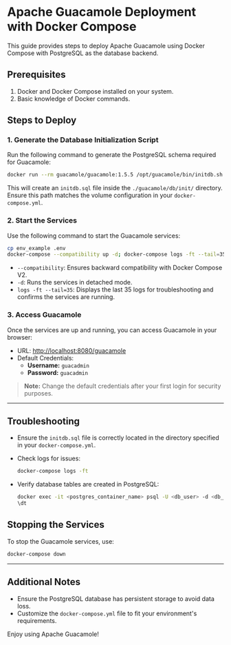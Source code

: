 # Apache Guacamole Deployment with Docker Compose

This guide provides steps to deploy Apache Guacamole using Docker Compose with PostgreSQL as the database backend.

## Prerequisites

1. Docker and Docker Compose installed on your system.
2. Basic knowledge of Docker commands.

## Steps to Deploy

### 1. Generate the Database Initialization Script

Run the following command to generate the PostgreSQL schema required for Guacamole:

```bash
docker run --rm guacamole/guacamole:1.5.5 /opt/guacamole/bin/initdb.sh --postgresql > ./guacamole/db/init/initdb.sql
```

This will create an `initdb.sql` file inside the `./guacamole/db/init/` directory. Ensure this path matches the volume configuration in your `docker-compose.yml`.

### 2. Start the Services

Use the following command to start the Guacamole services:

```bash
cp env_example .env
docker-compose --compatibility up -d; docker-compose logs -ft --tail=35
```

- `--compatibility`: Ensures backward compatibility with Docker Compose V2.
- `-d`: Runs the services in detached mode.
- `logs -ft --tail=35`: Displays the last 35 logs for troubleshooting and confirms the services are running.

### 3. Access Guacamole

Once the services are up and running, you can access Guacamole in your browser:

- URL: [http://localhost:8080/guacamole](http://localhost:8080/guacamole)
- Default Credentials:
  - **Username:** `guacadmin`
  - **Password:** `guacadmin`

> **Note:** Change the default credentials after your first login for security purposes.

---

## Troubleshooting

- Ensure the `initdb.sql` file is correctly located in the directory specified in your `docker-compose.yml`.
- Check logs for issues:

  ```bash
  docker-compose logs -ft
  ```

- Verify database tables are created in PostgreSQL:

  ```bash
  docker exec -it <postgres_container_name> psql -U <db_user> -d <db_name>
  \dt
  ```

## Stopping the Services

To stop the Guacamole services, use:

```bash
docker-compose down
```

---

## Additional Notes

- Ensure the PostgreSQL database has persistent storage to avoid data loss.
- Customize the `docker-compose.yml` file to fit your environment's requirements.

Enjoy using Apache Guacamole!

